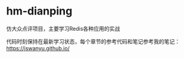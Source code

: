 # hm-dianping
仿大众点评项目，主要学习Redis各种应用的实战

代码时刻保持在最新学习状态，每个章节的参考代码和笔记参考我的笔记：https://jswanyu.github.io/













